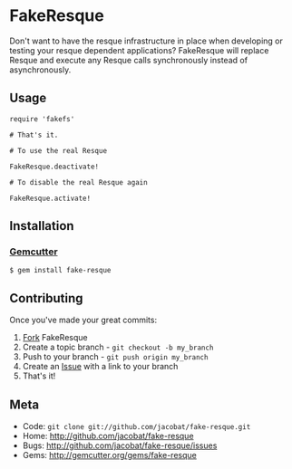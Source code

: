 FakeResque
==========

Don't want to have the resque infrastructure in place when developing or
testing your resque dependent applications? FakeResque will replace Resque
and execute any Resque calls synchronously instead of asynchronously.

Usage
-----

    require 'fakefs'

    # That's it.

    # To use the real Resque
    
    FakeResque.deactivate!

    # To disable the real Resque again
    
    FakeResque.activate!

Installation
------------

### [Gemcutter](http://gemcutter.org/)

    $ gem install fake-resque

Contributing
------------

Once you've made your great commits:

1. [Fork][0] FakeResque
2. Create a topic branch - `git checkout -b my_branch`
3. Push to your branch - `git push origin my_branch`
4. Create an [Issue][1] with a link to your branch
5. That's it!

Meta
----

* Code: `git clone git://github.com/jacobat/fake-resque.git`
* Home: <http://github.com/jacobat/fake-resque>
* Bugs: <http://github.com/jacobat/fake-resque/issues>
* Gems: <http://gemcutter.org/gems/fake-resque>

[0]: http://help.github.com/forking/
[1]: http://github.com/jacobat/fake-resque/issues
